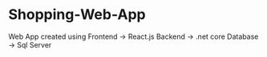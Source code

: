 # Shopping-Web-App
Web App created using 
Frontend -> React.js 
Backend -> .net core 
Database -> Sql Server
